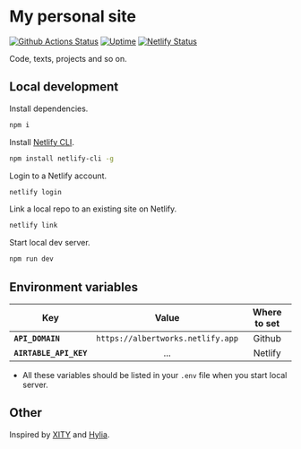 # My personal site

[![Github Actions Status](https://github.com/albertmolodec/albertmolodec.github.io/workflows/Build%20and%20Deploy/badge.svg)](https://github.com/albertmolodec/albertmolodec.github.io/actions)
[![Uptime](https://img.shields.io/endpoint?url=https://raw.githubusercontent.com/albertmolodec/upptime/master/api/personal-website/uptime.json)](https://status.albert.works)
[![Netlify Status](https://api.netlify.com/api/v1/badges/69934195-20b2-40e6-9c52-052660d07387/deploy-status)](https://app.netlify.com/sites/albertworks/deploys)

Code, texts, projects and so on.

## Local development

Install dependencies.

```bash
npm i
```

Install [Netlify CLI](https://github.com/netlify/cli).

```bash
npm install netlify-cli -g
```

Login to a Netlify account.

```bash
netlify login
```

Link a local repo to an existing site on Netlify.

```bash
netlify link
```

Start local dev server.

```bash
npm run dev
```

## Environment variables

| Key                    |               Value               | Where to set |
| ---------------------- | :-------------------------------: | :----------: |
| **`API_DOMAIN`**       | `https://albertworks.netlify.app` |    Github    |
| **`AIRTABLE_API_KEY`** |                ...                |   Netlify    |

- All these variables should be listed in your `.env` file when you start local server.

## Other

Inspired by [XITY](https://github.com/equinusocio/xity-starter) and [Hylia](https://github.com/hankchizljaw/hylia).
